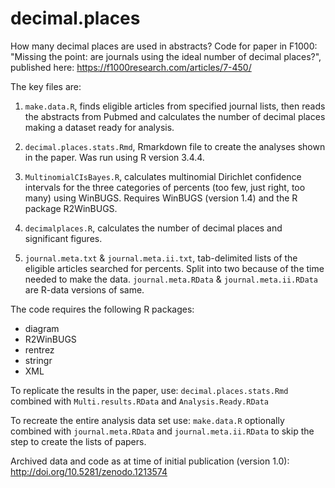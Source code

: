 # decimal.places
How many decimal places are used in abstracts? Code for paper in F1000: "Missing the point: are journals using the ideal number of decimal places?", published here: https://f1000research.com/articles/7-450/

The key files are:

1. `make.data.R`, finds eligible articles from specified journal lists, then reads the abstracts from Pubmed and calculates the number of decimal places making a dataset ready for analysis.

2. `decimal.places.stats.Rmd`, Rmarkdown file to create the analyses shown in the paper. Was run using R version 3.4.4.

3. `MultinomialCIsBayes.R`, calculates multinomial Dirichlet confidence intervals for the three categories of percents (too few, just right, too many) using WinBUGS. Requires WinBUGS (version 1.4) and the R package R2WinBUGS.

4. `decimalplaces.R`, calculates the number of decimal places and significant figures.

5. `journal.meta.txt` & `journal.meta.ii.txt`, tab-delimited lists of the eligible articles searched for percents. Split into two because of the time needed to make the data. `journal.meta.RData` & `journal.meta.ii.RData` are R-data versions of same.

The code requires the following R packages:
* diagram
* R2WinBUGS
* rentrez
* stringr
* XML

To replicate the results in the paper, use: `decimal.places.stats.Rmd` combined with `Multi.results.RData` and `Analysis.Ready.RData`

To recreate the entire analysis data set use: `make.data.R` optionally combined with `journal.meta.RData` and `journal.meta.ii.RData` to skip the step to create the lists of papers.

Archived data and code as at time of initial publication (version 1.0): http://doi.org/10.5281/zenodo.1213574
